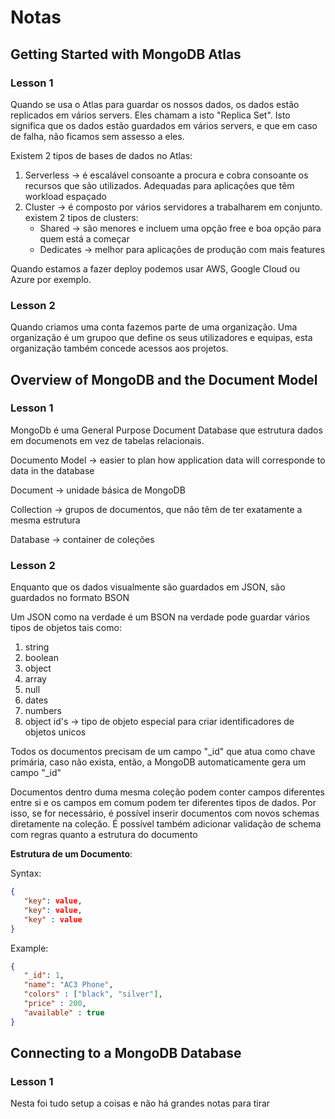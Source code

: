 # Notas

## Getting Started with MongoDB Atlas

### Lesson 1

Quando se usa o Atlas para guardar os nossos dados, os dados estão replicados em vários servers. Eles chamam
a isto "Replica Set". Isto significa que os dados estão guardados em vários servers, e que em caso de falha,
não ficamos sem assesso a eles.

Existem 2 tipos de bases de dados no Atlas:

1. Serverless -> é escalável consoante a procura e cobra consoante os recursos que são utilizados. Adequadas para
aplicações que têm workload espaçado
2. Cluster -> é composto por vários servidores a trabalharem em conjunto. existem 2 tipos de clusters:
   - Shared ->  são menores e incluem uma opção free e boa opção para quem está a começar
   - Dedicates -> melhor para aplicações de produção com mais features

Quando estamos a fazer deploy podemos usar AWS, Google Cloud ou Azure por exemplo.

### Lesson 2

Quando criamos uma conta fazemos parte de uma organização.
Uma organização é um grupoo que define os seus utilizadores e equipas, esta organização também concede acessos
aos projetos.

## Overview of MongoDB and the Document Model

### Lesson 1


MongoDb é uma General Purpose Document Database que estrutura dados em documenots em vez de tabelas relacionais.

Documento Model -> easier to plan how application data will corresponde to data in the database

Document -> unidade básica de MongoDB

Collection -> grupos de documentos, que não têm de ter exatamente a mesma estrutura

Database -> container de coleções


### Lesson 2

Enquanto que os dados visualmente são guardados em JSON, são guardados no formato BSON

Um JSON como na verdade é um BSON na verdade pode guardar vários tipos de objetos tais como:
1. string
2. boolean
3. object
4. array
5. null
6. dates
7. numbers
8. object id's -> tipo de objeto especial para criar identificadores de objetos unicos

Todos os documentos precisam de um campo "_id" que atua como chave primária, caso não exista, então,
a MongoDB automaticamente gera um campo "_id"

Documentos dentro duma mesma coleção podem conter campos diferentes entre si e os campos em comum podem ter
diferentes tipos de dados. Por isso, se for necessário, é possível inserir documentos com novos schemas diretamente
na coleção. É possível também adicionar validação de schema com regras quanto a estrutura do documento

**Estrutura de um Documento**:

Syntax:
``` json
{
   "key": value,
   "key": value,
   "key" : value
}
```
Example:

``` json
{
   "_id": 1,
   "name": "AC3 Phone",
   "colors" : ["black", "silver"],
   "price" : 200,
   "available" : true
}
```

## Connecting to a MongoDB Database

### Lesson 1

Nesta foi tudo setup a coisas e não há grandes notas para tirar